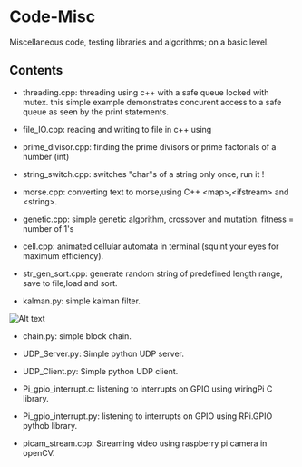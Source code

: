 # Code-Misc
Miscellaneous code, testing libraries and algorithms; on a basic level.


## Contents
- threading.cpp: threading using c++ <thread> with a safe queue locked with mutex.
this simple example demonstrates concurent access to a safe queue as seen by the print statements.



- file_IO.cpp: reading and writing to file in c++ using <fstream>

- prime_divisor.cpp: finding the prime divisors or prime factorials of a number (int)

- string_switch.cpp: switches "char"s of a string only once, run it !

- morse.cpp: converting text to morse,using C++ &lt;map&gt;,&lt;ifstream&gt; and &lt;string&gt;.

- genetic.cpp: simple genetic algorithm, crossover and mutation. fitness = number of 1's

- cell.cpp: animated cellular automata in terminal (squint your eyes for maximum efficiency).

- str_gen_sort.cpp: generate random string of predefined length range, save to file,load and sort.


- kalman.py: simple kalman filter.

![Alt text](https://github.com/OakLake/Vision-Opencv/blob/master/imgs/kalman.png)

- chain.py: simple block chain.

- UDP_Server.py: Simple python UDP server.
- UDP_Client.py: Simple python UDP client.

- Pi_gpio_interrupt.c: listening to interrupts on GPIO using wiringPi C library.
- Pi_gpio_interrupt.py: listening to interrupts on GPIO using RPi.GPIO pythob library.

- picam_stream.cpp: Streaming video using raspberry pi camera in openCV.

